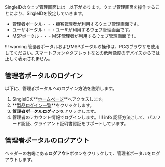 SingleIDのウェブ管理画面には、以下があります。ウェブ管理画面を操作することにより、SingleIDを設定していきます。

* 管理者ポータル・・・顧客管理者が利用するウェブ管理画面です。
* ユーザポータル・・・ユーザが利用するウェブ管理画面です。
* MSPポータル・・・MSP管理者が利用するウェブ管理画面です。

!!! warning
    管理者ポータルおよびMSPポータルの操作は、PCのブラウザを使用してください。スマートフォンやタブレットなどの低解像度のデバイスからでは正しく表示されません。

## 管理者ポータルのログイン
以下に、管理者ポータルへのログイン方法を説明します。

1. SingleIDの**[ホームページ](https://www.singleid.jp)**へアクセスします。
2. **[製品ログイン一覧](https://www.singleid.jp/product-login/)**をクリックします。
3. **管理者ポータルログイン**をクリックします。
4. 管理者のアカウント情報でログインします。
!!! info
    認証方法として、パスワード認証、クライアント証明書認証をサポートしています。

## 管理者ポータルのログアウト
ヘッダーの右端にある**ログアウト**ボタンをクリックして、管理者ポータルをログアウトします。
